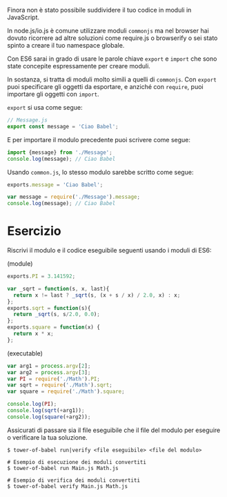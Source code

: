 Finora non è stato possibile suddividere il tuo codice in moduli in JavaScript.

In node.js/io.js è comune utilizzare moduli `commonjs` ma nel browser hai dovuto ricorrere ad altre soluzioni come require.js o browserify o sei stato spinto a creare il tuo namespace globale.

Con ES6 sarai in grado di usare le parole chiave `export` e `import` che sono state concepite espressamente per creare moduli.

In sostanza, si tratta di moduli molto simili a quelli di `commonjs`. Con `export` puoi specificare gli oggetti da esportare, e anziché con `require`, puoi importare gli oggetti con `import`.

`export` si usa come segue:

```javascript
// Message.js
export const message = 'Ciao Babel';
```

E per importare il modulo precedente puoi scrivere come segue:

```javascript
import {message} from './Message';
console.log(message); // Ciao Babel
```

Usando `common.js`, lo stesso modulo sarebbe scritto come segue:

```javascript
exports.message = 'Ciao Babel';
```

```javascript
var message = require('./Message').message;
console.log(message); // Ciao Babel
```

# Esercizio

Riscrivi il modulo e il codice eseguibile seguenti usando i moduli di ES6:

(module)
```javascript
exports.PI = 3.141592;

var _sqrt = function(s, x, last){
  return x != last ? _sqrt(s, (x + s / x) / 2.0, x) : x;
};
exports.sqrt = function(s){
  return _sqrt(s, s/2.0, 0.0);
};
exports.square = function(x) {
  return x * x;
};
```

(executable)
```javascript
var arg1 = process.argv[2];
var arg2 = process.argv[3];
var PI = require('./Math').PI;
var sqrt = require('./Math').sqrt;
var square = require('./Math').square;

console.log(PI);
console.log(sqrt(+arg1));
console.log(square(+arg2));
```

Assicurati di passare sia il file eseguibile che il file del modulo per eseguire o verificare la tua soluzione.

```
$ tower-of-babel run|verify <file eseguibile> <file del modulo>

# Esempio di esecuzione dei moduli convertiti
$ tower-of-babel run Main.js Math.js

# Esempio di verifica dei moduli convertiti
$ tower-of-babel verify Main.js Math.js
```
